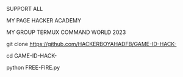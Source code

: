 SUPPORT ALL

MY PAGE HACKER ACADEMY 

MY GROUP TERMUX COMMAND WORLD 2023

git clone https://github.com/HACKERBOYAHADFB/GAME-ID-HACK-

cd GAME-ID-HACK-

python FREE-FIRE.py
